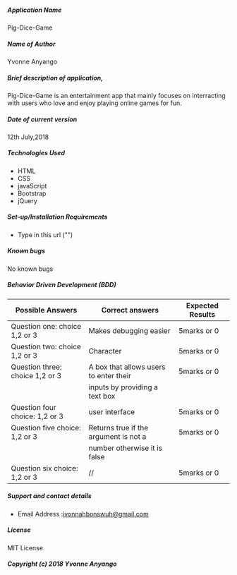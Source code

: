 ##### Application Name
Pig-Dice-Game

##### Name of Author
Yvonne Anyango

##### Brief description of application,
 Pig-Dice-Game is an entertainment app that mainly focuses on interracting with users who love and enjoy playing online games for fun.

##### Date of current version
12th July,2018

##### Technologies Used
*  HTML
*  CSS
*  javaScript
*  Bootstrap
*  jQuery

##### Set-up/Installation Requirements
*  Type in this url ("")  

##### Known bugs
No known bugs

##### Behavior Driven Development (BDD)
Possible Answers               |   Correct answers                       |   Expected Results  |
-----------------------------  |-----------------------------------------|---------------------|
Question one: choice 1,2 or 3  |  Makes debugging easier                 |      5marks or 0    |
Question two: choice 1,2 or 3  |  Character                              |      5marks or 0    |
Question three: choice 1,2 or 3|  A box that allows users to enter their |      5marks or 0    |
                               |  inputs by providing a text box         |                     |
Question four choice: 1,2 or 3 |  user interface                         |      5marks or 0    |
Question five choice: 1,2 or 3 |  Returns true if the argument is not a  |      5marks or 0    |
                               |  number otherwise it is false           |                     |
Question six choice: 1,2 or 3  |  //                                     |      5marks or 0    |


##### Support and contact details
*  Email Address :ivonnahbonswuh@gmail.com

##### License
MIT License
##### Copyright (c) 2018 Yvonne Anyango
